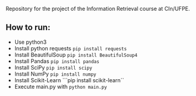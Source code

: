 Repository for the project of the Information Retrieval course at CIn/UFPE.

## How to run:
- Use python3
- Install python requests ``pip install requests``
- Install BeautifulSoup ``pip install BeautifulSoup4``
- Install Pandas ``pip install pandas``
- Install SciPy ``pip install scipy``
- Install NumPy ``pip install numpy``
- Install Scikit-Learn ```pip install scikit-learn``
- Execute main.py with ``python main.py``
